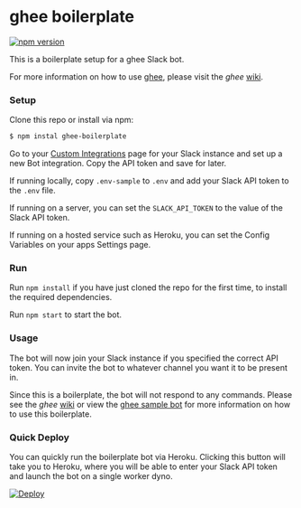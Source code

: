 # ghee boilerplate

[![npm version](https://badge.fury.io/js/ghee-boilerplate.svg)](https://badge.fury.io/js/ghee-boilerplate)

This is a boilerplate setup for a ghee Slack bot.

For more information on how to use [ghee](https://github.com/elliottcarlson/ghee),
please visit the _ghee_ [wiki](https://github.com/elliottcarlson/ghee/wiki).

### Setup

Clone this repo or install via npm:

```sh
$ npm instal ghee-boilerplate
```

Go to your [Custom Integrations](https://www.slack.com/apps/manage/custom-integrations)
page for your Slack instance and set up a new Bot integration. Copy the API
token and save for later.

If running locally, copy `.env-sample` to `.env` and add your Slack API token to
the `.env` file.

If running on a server, you can set the `SLACK_API_TOKEN` to the value of the
Slack API token.

If running on a hosted service such as Heroku, you can set the Config Variables
on your apps Settings page.

### Run

Run `npm install` if you have just cloned the repo for the first time, to
install the required dependencies.

Run `npm start` to start the bot.

### Usage

The bot will now join your Slack instance if you specified the correct API
token. You can invite the bot to whatever channel you want it to be present in.

Since this is a boilerplate, the bot will not respond to any commands. Please
see the _ghee_ [wiki](https://github.com/elliottcarlson/ghee/wiki) or view the
[ghee sample bot](https://github.com/elliottcarlson/ghee-sample-bot) for more
information on how to use this boilerplate.

### Quick Deploy

You can quickly run the boilerplate bot via Heroku. Clicking this button will take
you to Heroku, where you will be able to enter your Slack API token and launch
the bot on a single worker dyno.

[![Deploy](https://www.herokucdn.com/deploy/button.svg)](https://heroku.com/deploy)

